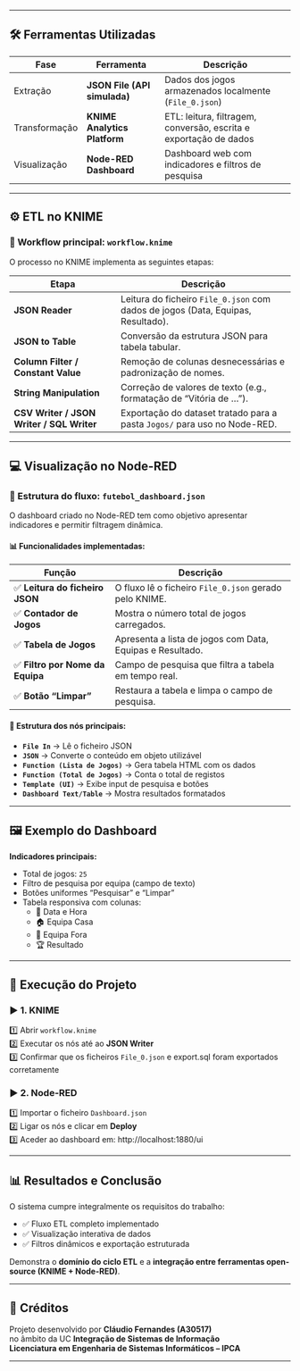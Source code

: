 
---

## 🛠️ Ferramentas Utilizadas

| Fase | Ferramenta | Descrição |
|------|-------------|-----------|
| Extração | **JSON File (API simulada)** | Dados dos jogos armazenados localmente (`File_0.json`) |
| Transformação | **KNIME Analytics Platform** | ETL: leitura, filtragem, conversão, escrita e exportação de dados |
| Visualização | **Node-RED Dashboard** | Dashboard web com indicadores e filtros de pesquisa |

---

## ⚙️ ETL no KNIME

### 📂 Workflow principal: `workflow.knime`

O processo no KNIME implementa as seguintes etapas:

| Etapa | Descrição |
|-------|------------|
| **JSON Reader** | Leitura do ficheiro `File_0.json` com dados de jogos (Data, Equipas, Resultado). |
| **JSON to Table** | Conversão da estrutura JSON para tabela tabular. |
| **Column Filter / Constant Value** | Remoção de colunas desnecessárias e padronização de nomes. |
| **String Manipulation** | Correção de valores de texto (e.g., formatação de “Vitória de …”). |
| **CSV Writer / JSON Writer / SQL Writer** | Exportação do dataset tratado para a pasta `Jogos/` para uso no Node-RED. |

---

## 💻 Visualização no Node-RED

### 🧱 Estrutura do fluxo: `futebol_dashboard.json`

O dashboard criado no Node-RED tem como objetivo apresentar indicadores e permitir filtragem dinâmica.

#### 📊 Funcionalidades implementadas:

| Função | Descrição |
|--------|------------|
| ✅ **Leitura do ficheiro JSON** | O fluxo lê o ficheiro `File_0.json` gerado pelo KNIME. |
| ✅ **Contador de Jogos** | Mostra o número total de jogos carregados. |
| ✅ **Tabela de Jogos** | Apresenta a lista de jogos com Data, Equipas e Resultado. |
| ✅ **Filtro por Nome da Equipa** | Campo de pesquisa que filtra a tabela em tempo real. |
| ✅ **Botão “Limpar”** | Restaura a tabela e limpa o campo de pesquisa. |

#### 🧩 Estrutura dos nós principais:
- **`File In`** → Lê o ficheiro JSON  
- **`JSON`** → Converte o conteúdo em objeto utilizável  
- **`Function (Lista de Jogos)`** → Gera tabela HTML com os dados  
- **`Function (Total de Jogos)`** → Conta o total de registos  
- **`Template (UI)`** → Exibe input de pesquisa e botões  
- **`Dashboard Text/Table`** → Mostra resultados formatados  

---

## 🖼️ Exemplo do Dashboard

**Indicadores principais:**
- Total de jogos: `25`
- Filtro de pesquisa por equipa (campo de texto)
- Botões uniformes “Pesquisar” e “Limpar”
- Tabela responsiva com colunas:
  - 📅 Data e Hora  
  - 🏠 Equipa Casa  
  - 🚩 Equipa Fora  
  - 🏆 Resultado  


---

## 🚀 Execução do Projeto

### ▶️ 1. KNIME
1️⃣ Abrir `workflow.knime`  
2️⃣ Executar os nós até ao **JSON Writer**  
3️⃣ Confirmar que os ficheiros `File_0.json` e export.sql foram exportados corretamente

### ▶️ 2. Node-RED
1️⃣ Importar o ficheiro `Dashboard.json`  
2️⃣ Ligar os nós e clicar em **Deploy**  
3️⃣ Aceder ao dashboard em: http://localhost:1880/ui

---

## 📊 Resultados e Conclusão

O sistema cumpre integralmente os requisitos do trabalho:
- ✅ Fluxo ETL completo implementado  
- ✅ Visualização interativa de dados  
- ✅ Filtros dinâmicos e exportação estruturada  

Demonstra o **domínio do ciclo ETL** e a **integração entre ferramentas open-source (KNIME + Node-RED)**.

---

## 🧾 Créditos
Projeto desenvolvido por **Cláudio Fernandes (A30517)**  
no âmbito da UC **Integração de Sistemas de Informação**  
**Licenciatura em Engenharia de Sistemas Informáticos – IPCA**

---